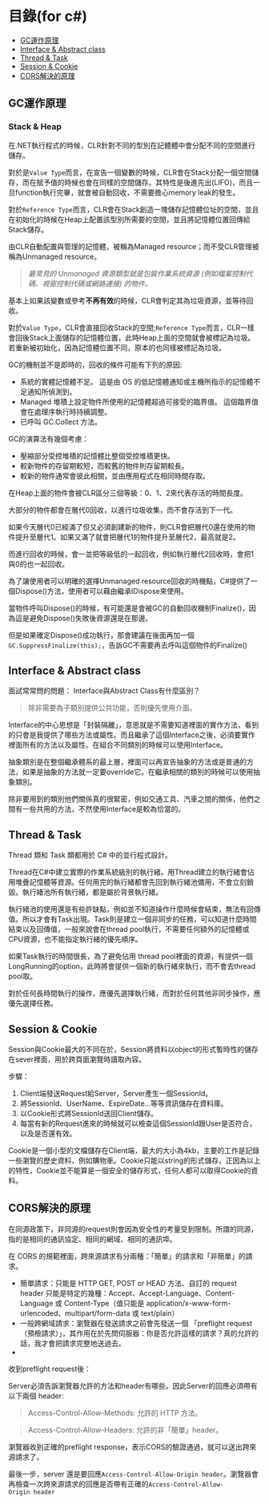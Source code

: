 # 目錄(for c#)
- <a href="#GC">GC運作原理</a>
- <a href="#Iinterface&abstract">Interface & Abstract class</a>
- <a href="#Thread&Task">Thread & Task</a>
- <a href="#Session&Cookie">Session & Cookie</a>
- <a href="#CORS">CORS解決的原理</a>

## <a name="GC">GC運作原理</a>
### Stack & Heap
在.NET執行程式的時候，CLR針對不同的型別在記體體中會分配不同的空間進行儲存。

對於是`Value Type`而言，在宣告一個變數的時候，CLR會在Stack分配一個空間儲存，而在賦予值的時候也會在同樣的空間儲存。其特性是後進先出(LIFO)，而且一旦function執行完畢，就會被自動回收，不需要擔心memory leak的發生。

對於`Reference Type`而言，CLR會在Stack創造一塊儲存記憶體位址的空間，並且在初始化的時候在Heap上配置該型別所需要的空間，並且將記憶體位置回傳給Stack儲存。

由CLR自動配置與管理的記憶體，被稱為Managed resource；而不受CLR管理被稱為Unmanaged resource。

> *最常見的 Unmanaged 資源類型就是包裝作業系統資源 (例如檔案控制代碼、視窗控制代碼或網路連接) 的物件。*

基本上如果該變數或參考**不再有效**的時候，CLR會判定其為垃圾資源，並等待回收。

對於`Value Type`，CLR會直接回收Stack的空間;`Reference Type`而言，CLR一樣會回後Stack上面儲存的記憶體位置，此時Heap上面的空間就會被標記為垃圾。若重新被初始化，因為記憶體位置不同，原本的也同樣被標記為垃圾。

GC的機制並不是即時的，回收的條件可能有下列的原因:

- 系統的實體記憶體不足。 這是由 OS 的低記憶體通知或主機所指示的記憶體不足通知所偵測到。
- Managed 堆積上設定物件所使用的記憶體超過可接受的臨界值。 這個臨界值會在處理序執行時持續調整。
- 已呼叫 GC.Collect 方法。

GC的演算法有幾個考慮：
- 壓縮部分受控堆積的記憶體比整個受控堆積更快。
- 較新物件的存留期較短，而較舊的物件則存留期較長。
- 較新的物件通常會彼此相關，並由應用程式在相同時間存取。

在Heap上面的物件會被CLR區分三個等級：0、1、2來代表存活的時間長度。

大部分的物件都會在層代0回收，以進行垃圾收集，而不會存活到下一代。

如果今天層代0已經滿了但又必須創建新的物件，則CLR會把層代0還在使用的物件提升至層代1。如果又滿了就會把層代1的物件提升至層代2，最高就是2。

而進行回收的時候，會一並把等級低的一起回收，例如執行層代2回收時，會把1與0的也一起回收。

為了讓使用者可以明確的選擇Unmanaged resource回收的時機點，C#提供了一個Dispose()方法，使用者可以藉由繼承IDispose來使用。

當物件呼叫Dispose()的時候，有可能還是會被GC的自動回收機制Finalize()，因為這是避免Dispose()失敗後資源還是在那邊。

但是如果確定Dispose()成功執行，那會建議在後面再加一個`GC.SuppressFinalize(this);`，告訴GC不需要再去呼叫這個物件的Finalize()

## <a name="Iinterface&abstract">Interface & Abstract class</a>

面試常常問的問題： Interface與Abstract Class有什麼區別？

> 除非需要為子類別提供公共功能，否則優先使用介面。

Interface的中心思想是「封裝隔離」，意思就是不需要知道裡面的實作方法，看到的只會是我提供了哪些方法或屬性。而且繼承了這個Interface之後，必須要實作裡面所有的方法以及屬性。在組合不同類別的時候可以使用Interface。

抽象類別是在整個繼承體系的最上層，裡面可以再宣告抽象的方法或是普通的方法，如果是抽象的方法就一定要override它。在繼承相關的類別的時候可以使用抽象類別。

除非要用到的類別他們關係真的很緊密，例如交通工具、汽車之間的關係，他們之間有一些共用的方法，不然使用Interface是較為恰當的。

## <a name="Thread&Task">Thread & Task</a>

Thread 類和 Task 類都用於 C# 中的並行程式設計。

Thread在C#中建立實際的作業系統級別的執行緒。用Thread建立的執行緒會佔用堆疊記憶體等資源。任何用完的執行緒都會先回到執行緒池備用，不會立刻銷毀。執行緒池所有執行緒，都是屬於背景執行緒。

執行緒池的使用還是有些許缺點，例如並不知道操作什麼時候會結束，無法有回傳值。所以才會有Task出現。Task則是建立一個非同步的任務，可以知道什麼時間結束以及回傳值，一般來說會在thread pool執行，不需要任何額外的記憶體或CPU資源，也不能指定執行緒的優先順序。

如果Task執行的時間很長，為了避免佔用
thread pool裡面的資源，有提供一個LongRunning的option，此時將會提供一個新的執行緒來執行，而不會去thread pool取。

對於任何長時間執行的操作，應優先選擇執行緒，而對於任何其他非同步操作，應優先選擇任務。

## <a name="Session&Cookie">Session & Cookie</a>

Session與Cookie最大的不同在於，Session將資料以object的形式暫時性的儲存在sever裡面，用於跨頁面瀏覽時讀取內容。

步驟：

1. Client端發送Request給Server，Server產生一個SessionId。
2. 將SessionId、UserName、ExpireDate...等等資訊儲存在資料庫。
3. 以Cookie形式將SessionId送回Client儲存。
4. 每當有新的Request進來的時候就可以檢查這個SessionId跟User是否符合，以及是否還有效。

Cookie是一個小型的文檔儲存在Client端，最大的大小為4kb，主要的工作是記錄一些瀏覽的歷史資料，例如購物車。Cookie只能以string的形式儲存，正因為以上的特性，Cookie並不能算是一個安全的儲存形式，任何人都可以取得Cookie的資料。

## <a name="CORS">CORS解決的原理</a>
在同源政策下，非同源的request則會因為安全性的考量受到限制。所謂的同源，指的是相同的通訊協定、相同的網域、相同的通訊埠。

在 CORS 的規範裡面，跨來源請求有分兩種：「簡單」的請求和「非簡單」的請求。

- 簡單請求：只能是 HTTP GET, POST or HEAD 方法、自訂的 request header 只能是特定的幾種：Accept、Accept-Language、Content-Language 或 Content-Type（值只能是 application/x-www-form-urlencoded、multipart/form-data 或 text/plain）
- 一般跨網域請求：瀏覽器在發送請求之前會先發送一個 「preflight request（預檢請求）」，其作用在於先問伺服器：你是否允許這樣的請求？真的允許的話，我才會把請求完整地送過去。
- 
收到preflight request後：

Server必須告訴瀏覽器允許的方法和header有哪些。因此Server的回應必須帶有以下兩個 header:

>Access-Control-Allow-Methods: 允許的 HTTP 方法。

>Access-Control-Allow-Headers: 允許的非「簡單」header。

瀏覽器收到正確的preflight response，表示CORS的驗證通過，就可以送出跨來源請求了。

最後一步，server 還是要回應<code>Access-Control-Allow-Origin header</code>。瀏覽器會再檢查一次跨來源請求的回應是否帶有正確的<code>Access-Control-Allow-Origin header</code>
